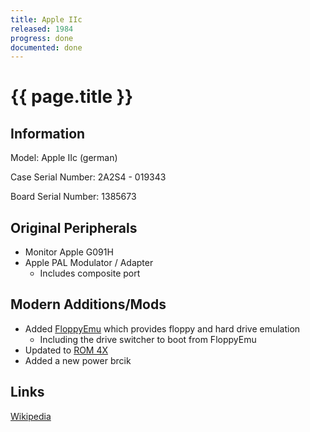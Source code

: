 ```yaml
---
title: Apple IIc
released: 1984
progress: done
documented: done
---
```


# {{ page.title }}

## Information

Model: Apple IIc (german)

Case Serial Number: 2A2S4 - 019343

Board Serial Number: 1385673

## Original Peripherals

* Monitor Apple G091H
* Apple PAL Modulator / Adapter
  * Includes composite port

## Modern Additions/Mods

* Added [FloppyEmu](https://www.bigmessowires.com/floppy-emu) which provides floppy and hard drive emulation
  * Including the drive switcher to boot from FloppyEmu
* Updated to [ROM 4X](https://github.com/mgcaret/rom4x)
* Added a new power brcik

## Links

[Wikipedia](https://en.wikipedia.org/wiki/Apple_IIc)
